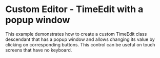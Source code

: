 # Custom Editor - TimeEdit with a popup window


<p>This example demonstrates how to create a custom TimeEdit class descendant that has a popup window and allows changing its value by clicking on corresponding buttons. This control can be useful on touch screens that have no keyboard.</p>

<br/>


